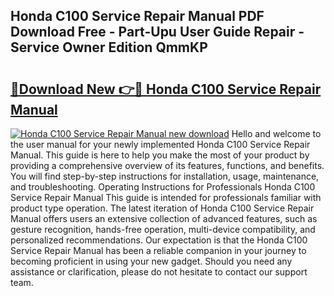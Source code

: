 ## Honda C100 Service Repair Manual PDF Download Free - Part-Upu User Guide Repair - Service Owner Edition QmmKP

# <h2><a href="http://bc73287.oget.top/?id=Honda+C100+Service+Repair+Manual">🔗Download New 👉🔴 Honda C100 Service Repair Manual</a></h2>

[![Honda C100 Service Repair Manual new download](https://i.imgur.com/5g1atiW.png)](http://bc73287.oget.top/?id=Honda+C100+Service+Repair+Manual)
Hello and welcome to the user manual for your newly implemented Honda C100 Service Repair Manual. This guide is here to help you make the most of your product by providing a comprehensive overview of its features, functions, and benefits. You will find step-by-step instructions for installation, usage, maintenance, and troubleshooting. Operating Instructions for Professionals Honda C100 Service Repair Manual This guide is intended for professionals familiar with product type operation. The latest iteration of Honda C100 Service Repair Manual offers users an extensive collection of advanced features, such as gesture recognition, hands-free operation, multi-device compatibility, and personalized recommendations. Our expectation is that the Honda C100 Service Repair Manual has been a reliable companion in your journey to becoming proficient in using your new gadget. Should you need any assistance or clarification, please do not hesitate to contact our support team.
